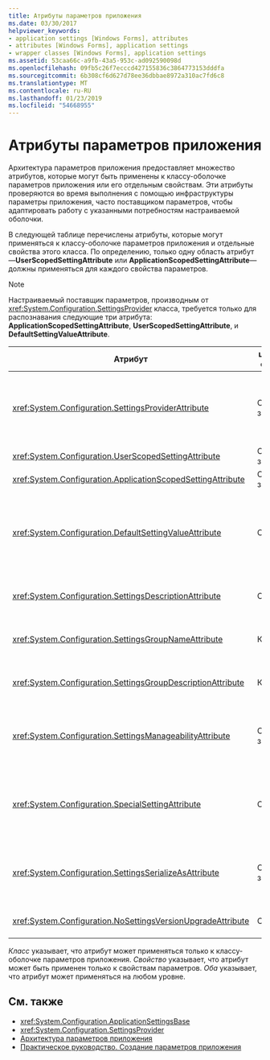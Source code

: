 ```yaml
---
title: Атрибуты параметров приложения
ms.date: 03/30/2017
helpviewer_keywords:
- application settings [Windows Forms], attributes
- attributes [Windows Forms], application settings
- wrapper classes [Windows Forms], application settings
ms.assetid: 53caa66c-a9fb-43a5-953c-ad092590098d
ms.openlocfilehash: 09fb5c26f7ecccd427155836c3864773153dddfa
ms.sourcegitcommit: 6b308cf6d627d78ee36dbbae8972a310ac7fd6c8
ms.translationtype: MT
ms.contentlocale: ru-RU
ms.lasthandoff: 01/23/2019
ms.locfileid: "54668955"
---
```

# <a name="application-settings-attributes"></a>Атрибуты параметров приложения
Архитектура параметров приложения предоставляет множество атрибутов, которые могут быть применены к классу-оболочке параметров приложения или его отдельным свойствам. Эти атрибуты проверяются во время выполнения с помощью инфраструктуры параметры приложения, часто поставщиком параметров, чтобы адаптировать работу с указанными потребностям настраиваемой оболочки.  
  
 В следующей таблице перечислены атрибуты, которые могут применяться к классу-оболочке параметров приложения и отдельные свойства этого класса. По определению, только одну область атрибут —**UserScopedSettingAttribute** или **ApplicationScopedSettingAttribute**— должны применяться для каждого свойства параметров.  
  
> [!NOTE]
>  Настраиваемый поставщик параметров, производным от <xref:System.Configuration.SettingsProvider> класса, требуется только для распознавания следующие три атрибута: **ApplicationScopedSettingAttribute**, **UserScopedSettingAttribute**, и **DefaultSettingValueAttribute**.  
  
|Атрибут|целевого объекта|Описание|  
|---------------|------------|-----------------|  
|<xref:System.Configuration.SettingsProviderAttribute>|Оба значения|Задает короткое имя поставщика параметров, используемый для сохранения состояния.<br /><br /> Если этот атрибут не задан, поставщик по умолчанию, <xref:System.Configuration.LocalFileSettingsProvider>, предполагается, что.|  
|<xref:System.Configuration.UserScopedSettingAttribute>|Оба значения|Определяет свойство как параметр приложений пользователя.|  
|<xref:System.Configuration.ApplicationScopedSettingAttribute>|Оба значения|Определяет свойство как параметр приложения.|  
|<xref:System.Configuration.DefaultSettingValueAttribute>|Свойство.|Указывает строку, которая может быть десериализован поставщиком жестко заданную по умолчанию для этого свойства.<br /><br /> <xref:System.Configuration.LocalFileSettingsProvider> Этот атрибут не требуется и переопределяет любое значение, предоставляемые этим атрибутом Если значение уже сохранены.|  
|<xref:System.Configuration.SettingsDescriptionAttribute>|Свойство.|Предоставляет описательный тест для отдельных параметров, в основном используется средствами времени выполнения и во время разработки.|  
|<xref:System.Configuration.SettingsGroupNameAttribute>|Класс|Содержит явное имя для группы параметров. Если этот атрибут отсутствует, <xref:System.Configuration.ApplicationSettingsBase> использует имя класса-оболочки.|  
|<xref:System.Configuration.SettingsGroupDescriptionAttribute>|Класс|Предоставляет описательный тест для группы параметров, в основном используется средствами времени выполнения и во время разработки.|  
|<xref:System.Configuration.SettingsManageabilityAttribute>|Оба значения|Указывает ноль или более служб управляемости, которые должна быть представлена группа параметров или свойство. Описываются доступные службы <xref:System.Configuration.SettingsManageability> перечисления.|  
|<xref:System.Configuration.SpecialSettingAttribute>|Свойство.|Указывает, что параметр принадлежит к особой предопределенной категории, например строку подключения, предлагаемое специальной обработки поставщика параметров. Стандартные категории для этого атрибута определяется <xref:System.Configuration.SpecialSetting> перечисления.|  
|<xref:System.Configuration.SettingsSerializeAsAttribute>|Оба значения|Указывает предпочтительный механизм сериализации для группы параметров или свойства. Доступные механизмы сериализации определяются <xref:System.Configuration.SettingsSerializeAs> перечисления.|  
|<xref:System.Configuration.NoSettingsVersionUpgradeAttribute>|Свойство.|Указывает, что поставщик параметров должен отключить всю функциональность обновления приложения для помеченного свойства.|  
  
 *Класс* указывает, что атрибут может применяться только к классу-оболочке параметров приложения. *Свойство* указывает, что атрибут может быть применен только к свойствам параметров. *Оба* указывает, что атрибут может применяться на любом уровне.  
  
## <a name="see-also"></a>См. также
- <xref:System.Configuration.ApplicationSettingsBase>
- <xref:System.Configuration.SettingsProvider>
- [Архитектура параметров приложения](../../../../docs/framework/winforms/advanced/application-settings-architecture.md)
- [Практическое руководство. Создание параметров приложения](https://msdn.microsoft.com/library/53b3af80-1c02-4e35-99c6-787663148945)
